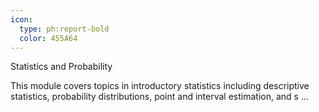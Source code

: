 ```yaml
---
icon:
  type: ph:report-bold
  color: 455A64
---
```

Statistics and Probability

This module covers topics in introductory statistics including descriptive statistics, probability distributions, point and interval estimation, and s ... 
